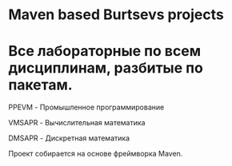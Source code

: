 # Maven based Burtsevs projects

# Все лабораторные по всем дисциплинам, разбитые по пакетам.

PPEVM - Промышленное программирование

VMSAPR - Вычислительная математика

DMSAPR - Дискретная математика

Проект собирается на основе фреймворка Maven.